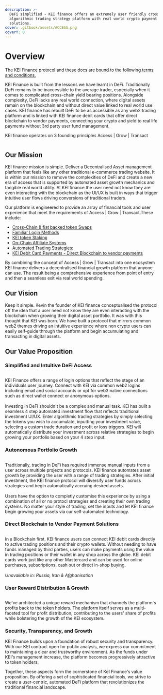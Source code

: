 ```yaml
---
description: >-
  DeFi simplified - KEI finance offers an extremely user friendly cross-chain
  algorithmic trading strategy platform with real world crypto payment
  solutions.
cover: .gitbook/assets/ACCESS.png
coverY: 0
---
```


# Overview

The KEI Finance protocol and these docs are bound to the following[ terms and conditions.](https://kei.fi/terms)

KEI Finance is built from the lessons we have learnt in DeFi. Traditionally DeFi remains to be inaccessible to the average trader, especially when it comes to complicated cross-chain yield bearing positions. Alongside complexity, DeFi lacks any real world connection, where digital assets remain on the blockchain and without direct value linked to real world use cases. KEI finance has rebuilt DeFi to be as accessible as any web2 trading platform and is linked with KEI finance debit cards that offer direct blockchain to vendor payments, connecting your crypto and yield to real life payments without 3rd party user fund management.&#x20;

KEI finance operates on 3 founding principles Access | Grow | Transact&#x20;

<figure><img src=".gitbook/assets/Screen Shot 2023-09-28 at 10.13.15.png" alt=""><figcaption></figcaption></figure>

## Our Mission

KEI finance mission is simple. Deliver a Decentralised Asset management platform that feels like any other traditional e-commerce trading website. It is within our mission to remove the complexities of DeFi and create a new era of access that is supported by automated asset growth mechanics and tangible real world utility. At KEI finance the user need not know they are even interacting with the blockchain as the UI/UX is built in ways that trigger intuitive user flows driving conversions of traditional traders.&#x20;

Our platform is engineered to provide an array of financial tools and user experience that meet the requirements of Access | Grow | Transact.These include:

* [Cross-Chain & fiat backed token Swaps](product-and-offerings/swapping/)
* [Familiar Login Methods ](welcome-to-kei-finance/getting-started/)
* [KEI token Staking](technicals/kei-contracts/staking.md)
* [On-Chain Affiliate Systems ](technicals/kei-contracts/affiliate.md)
* [Automated Trading Strategies:](product-and-offerings/kei-automated-trading-strategies.md)
* [KEI Debit Card Payments - Direct Blockchain to vendor payments](product-and-offerings/kei-debit-card-payments.md)

By combining the concept of Access | Grow | Transact into one ecosystem KEI finance delivers a decentralised financial growth platform that anyone can use. The result being a comprehensive experience from point of entry and then a seamless exit via real world spending.&#x20;

## **Our Vision**

Keep it simple. Kevin the founder of KEI finance conceptualised the protocol off the idea that a user need not know they are even interacting with the blockchain when growing their digital asset portfolio. It was with this thought that KEI was born. We have built a protocol that mirrors common web2 themes driving an intuitive experience where non crypto users can easily self-guide through the platform and begin accumulating and transacting in digital assets.&#x20;

## Our Value Proposition

### **Simplified and Intuitive DeFi Access**&#x20;



<figure><img src=".gitbook/assets/Screen Shot 2023-11-17 at 11.52.27.png" alt=""><figcaption></figcaption></figure>

KEI Finance offers a range of login options that reflect the stage of an individuals user journey. Connect with KEI via common web2 logins including email and social accounts or opt for web3 native connections such as direct wallet connect or anonymous options.\
\
Investing in DeFi shouldn't be a complex and manual task. KEI has built a seamless 4 step automated investment flow that reflects traditional investment UI/UX. Enter algorithmic trading strategies by simply selecting the tokens you wish to accumulate, inputting your investment value, selecting a custom trade duration and profit or loss triggers. KEI will automatically distribute your investment across relative strategies to begin growing your portfolio based on your 4 step input.&#x20;

### **Autonomous Portfolio Growth**&#x20;



<figure><img src=".gitbook/assets/Screen Shot 2023-11-17 at 11.53.41.png" alt=""><figcaption></figcaption></figure>

Traditionally, trading in DeFi has required immense manual inputs from a user across multiple projects and protocols. KEI finance automates asset growth by providing the user with a range of trading strategies. After initial investment, the KEI finance protocol will diversify user funds across strategies and begin automatically accruing desired assets. \
\
Users have the option to completly customise this experience by using a combination of all or no protocl strategies and creating their own trading systems. No matter your style of trading, set the inputs and let KEI finance begin growing your assets via our self-automated technology.&#x20;

### **Direct Blockchain to Vendor Payment Solutions**

<figure><img src=".gitbook/assets/Screen Shot 2023-11-17 at 11.54.19.png" alt=""><figcaption></figcaption></figure>

In a Blockchain first, KEI finance users can connect KEI debit cards directly to active trading positions and their crypto wallets. Without needing to have funds managed by third parties, users can make payments using the value in trading positions or their wallet in any shop across the globe. KEI debit cards work just like any other Mastercard and can be used for online purchases, subscriptions, cash out or direct in-shop buying. \
\
_Unavailable in: Russia, Iran & Afghanisation_

### User Reward Distribution & Growth



<figure><img src=".gitbook/assets/Screen Shot 2023-11-17 at 11.57.15.png" alt=""><figcaption></figcaption></figure>

We've architected a unique reward mechanism that channels the platform's profits back to the token holders. The platform itself serves as a multi-faceted tool for profit distribution, contributing to the users' share of profits while bolstering the growth of the KEI ecosystem.

### **Security, Transparency, and Growth**

KEI Finance builds upon a foundation of robust security and transparency. With our KEI contract open for public analysis, we express our commitment to maintaining a clear and trustworthy environment. As the funds under KEI's management increase, the platform becomes progressively attractive to token holders.

Together, these aspects form the cornerstone of KeI Finance's value proposition. By offering a set of sophisticated financial tools, we strive to create a user-centric, automated DeFi platform that revolutionizes the traditional financial landscape.

